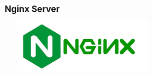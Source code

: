 # Nginx Server



<figure><img src="../../../.gitbook/assets/1703064919856.jpeg" alt=""><figcaption></figcaption></figure>
